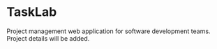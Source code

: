 # TaskLab
Project management web application for software development teams.
Project details will be added.